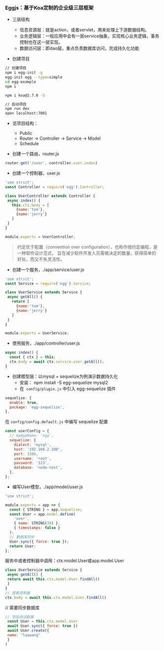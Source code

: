 ### Eggjs：基于Koa定制的企业级三层框架

- 三层结构
  - 信息资源层：就是action，或者servlet，用来处理上下游数据结构。
  - 业务逻辑层：一般应用中会有一层service抽象，实现核心业务逻辑，事务控制也在这一层实现。
  - 数据访问层：即dao层，重点负责数据库访问，完成持久化功能

- 创建项目

```bash
// 创建项目
npm i egg-init -g
egg-init egg --type=simple
cd egg-example
npm i

npm i koa@2.7.0 -S

// 启动项目
npm run dev
open localhost:7001
```

- 览项⽬结构：
  - Public
  - Router -> Controller -> Service -> Model
  - Schedule

- 创建⼀个路由，router.js

```js
router.get('/user', controller.user.index)
```

- 创建⼀个控制器，user.js

```js
'use strict';
const Controller = require('egg').Controller;

class UserController extends Controller {
 async index() {
   this.ctx.body = [
     {name:'tom'},
     {name:'jerry'}
   ]
 }
}

module.exports = UserController;
```

> 约定优于配置（convention over configuration），也称作按约定编程，是⼀种软件设计范式， 旨在减少软件开发⼈员需做决定的数量，获得简单的好处，⽽⼜不失灵活性。

- 创建⼀个服务，./app/service/user.js

```js
'use strict';
const Service = require('egg').Service;

class UserService extends Service {
 async getAll() {
   return [
     {name:'tom'},
     {name:'jerry'}
   ]
 }
}

module.exports = UserService;
```

- 使⽤服务，./app/controller/user.js

```js
async index() {
  const { ctx } = this;
  ctx.body = await ctx.service.user.getAll();
}
```

- 创建模型层：以mysql + sequelize为例演示数据持久化
  - 安装： npm install -S egg-sequelize mysql2
  - 在` config/plugin.js` 中引⼊ egg-sequelize 插件

```js
sequelize: {
  enable: true,
  package: 'egg-sequelize',
},
```

在 `config/config.default.js` 中编写 sequelize 配置

```js
const userConfig = {
  // myAppName: 'egg',
  sequelize: {
    dialect: 'mysql',
    host: '192.168.2.100',
    port: 3306,
    username: 'root',
    password: '123',
    database: 'node-test',
  },
};
```

- 编写User模型，./app/model/user.js


```js
'use strict';

module.exports = app => {
  const { STRING } = app.Sequelize;
  const User = app.model.define(
    'user',
    { name: STRING(30) },
    { timestamps: false }
  );
  // 数据库同步
  User.sync({ force: true });
  return User;
};
```

服务中或者控制器中调⽤：ctx.model.User或app.model.User

```js
class UserService extends Service {
 async getAll() {
 return await this.ctx.model.User.findAll()
 }
}
// 或者控制器
ctx.body = await this.ctx.model.User.findAll()
```

// 需要同步数据库

```js
// 添加测试数据
 const User = this.ctx.model.User
 await User.sync({ force: true })
 await User.create({
 name: "laowang"
 }
)
```















